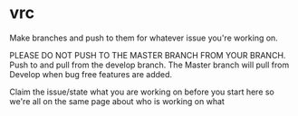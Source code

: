 # vrc

Make branches and push to them for whatever issue you're working on.

PLEASE DO NOT PUSH TO THE MASTER BRANCH FROM YOUR BRANCH.
Push to and pull from the develop branch. The Master branch will pull from Develop when bug free features are added. 
 
Claim the issue/state what you are working on before you start here so we're all on the same page about who is working on what
